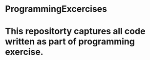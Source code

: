 # ProgrammingExcercises

# This repositorty captures all code written as part of programming exercise.
